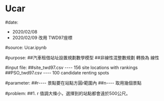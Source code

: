# Ucar


#date: 

- 2020/02/08	
- 2020/02/09	改用 TWD97座標


#source: Ucar.ipynb

#purpose:
##汽車租借站址設置規劃數學模型
##非線性混整數規劃 轉換為 線性 

#input file: 
##site_twd97.csv	---- 156 site locations with rankings
##PSO_twd97.csv		---- 100 candidate renting spots

#parameter:
##r---- 景點要在站點方圓r範圍內
##n---- 取用幾個景點

#problem:
##1. r 值調大條小，選擇到的站點都會遠於500公尺。
 
